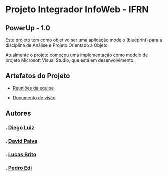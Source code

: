 # Projeto Integrador InfoWeb - IFRN

## PowerUp - 1.0
Este projeto tem como objetivo ser uma aplicação modelo (blueprint) para a disciplina de Análise e Projeto Orientado a Objeto.

Atualmente o projeto começou uma implementação como modelo de projeto Microsoft Visual Studio, que está em desenvolvimento.

## Artefatos do Projeto

- [Reuniões da equipe](https://github.com/PI-InfoWeb-CNAT/2024-suplementos/blob/main/docs/reunioes.md)

- [Documento de visão](https://github.com/PI-InfoWeb-CNAT/2024-suplementos/blob/main/docs/README.md)



## Autores

### . [Diego Luiz](https://github.com/dilepego)

### . [David Paiva](https://github.com/davidmtg)

### . [Lucas Brito](https://github.com/lucasbrito0611)

### . [Pedro Edi](https://github.com/Pedro-Edi)
